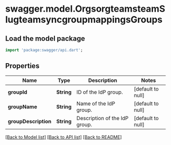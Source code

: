 # swagger.model.OrgsorgteamsteamSlugteamsyncgroupmappingsGroups

## Load the model package
```dart
import 'package:swagger/api.dart';
```

## Properties
Name | Type | Description | Notes
------------ | ------------- | ------------- | -------------
**groupId** | **String** | ID of the IdP group. | [default to null]
**groupName** | **String** | Name of the IdP group. | [default to null]
**groupDescription** | **String** | Description of the IdP group. | [default to null]

[[Back to Model list]](../README.md#documentation-for-models) [[Back to API list]](../README.md#documentation-for-api-endpoints) [[Back to README]](../README.md)


